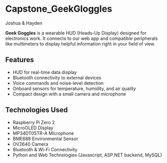 ﻿# Capstone_GeekGloggles
 Joshua & Hayden

**Geek Goggles** is a wearable HUD (Heads-Up Display) designed for electronics work. It connects to our web app and compatible peripherals like multimeters to display helpful information right in your field of view.

## Features

- HUD for real-time data display
- Bluetooth connectivity to external devices
- Voice commands and noise-level detection
- Onboard sensors for temperature, humidity, and air quality
- Compact design with a small camera and microphone

## Technologies Used

- Raspberry Pi Zero 2
- MicroOLED Display
- MP34DT05TR-A Microphone
- BME688 Environmental Sensor
- OV2640 Camera
- Bluetooth & Wi-Fi Connectivity
- Python and Web Technologies (Javascript, ASP.NET backend, MySQL)
